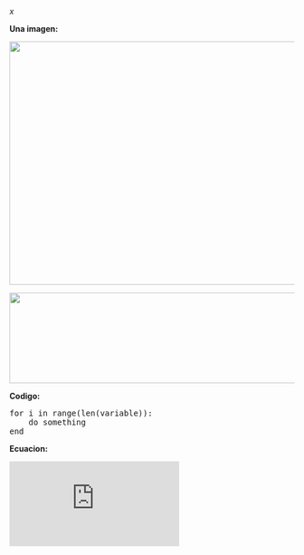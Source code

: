 
$x$


__Una imagen:__

<img src="https://raw.githubusercontent.com/nicomedinap/nicomedinap.github.io/master/J_Ks_solo.png"
 height="430" width="750">
 
 <img src="https://raw.githubusercontent.com/nicomedinap/nicomedinap.github.io/master/Imagenes.jpg"
 height="160" width="710">


__Codigo:__

<p>
    <pre>
for i in range(len(variable)):
    do something
end</pre>
</p>


__Ecuacion:__

![equation](https://latex.codecogs.com/gif.latex?%5Crm%20IP_%7BX%7D%28%5C%7Bx_%7Bn%7D%5C%7D%29%20%3D%20%5Cdisplaystyle%5Cfrac%7B1%7D%7BN%5E%7B2%7D%7D%5Cfrac%7B1%7D%7B%5Csqrt%7B2%5Cpi%7D%5Csigma%7D%5Cdisplaystyle%5Csum_%7Bi%3D1%7D%5E%7BN%7D%20%5Csum_%7Bj%3D1%7D%5E%7BN%7D%20%5Cexp%5Cleft%28%5Cdisplaystyle-%5Cfrac%7B%5C%7Cx_%7Bi%7D%20-%20x_%7Bj%7D%20%5C%7C%5E%7B2%7D%7D%7B2%5Csigma%5E%7B2%7D%7D%20%5Cright%29.)  
